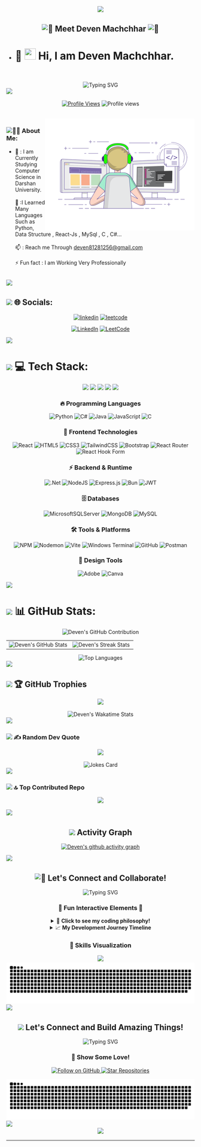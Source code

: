 <div align="center">

<img src="https://capsule-render.vercel.app/api?type=waving&color=gradient&height=200&section=header&text=Welcome%20to%20my%20Profile&fontSize=50&fontAlignY=35&desc=Let's%20build%20something%20amazing%20together!&descAlignY=55&animation=twinkling"/>

</div>

<div align="center">

## <img src="https://raw.githubusercontent.com/Tarikul-Islam-Anik/Animated-Fluent-Emojis/master/Emojis/Hand%20gestures/Waving%20Hand.png" alt="👋" width="35" height="35" /> **Meet Deven Machchhar** <img src="https://raw.githubusercontent.com/Tarikul-Islam-Anik/Animated-Fluent-Emojis/master/Emojis/Smilies/Rocket.png" alt="🚀" width="35" height="35" />

</div>

- # 💫 <img src="https://raw.githubusercontent.com/iampavangandhi/iampavangandhi/master/gifs/Hi.gif" width="30px" height="30px"> Hi, I am Deven Machchhar. <br> <br> 

<div align="center">

<img src="https://readme-typing-svg.herokuapp.com?font=Fira+Code&size=22&duration=3000&pause=1000&color=F75C7E&center=true&vCenter=true&width=600&lines=A+Passionate+Developer+From+Morbi+%2C+Gujarat+%2C+India;Building+Dreams+with+Code+%F0%9F%9A%80;Always+Learning+%26+Growing+%F0%9F%8C%B1" alt="Typing SVG" />

</div>

<img src="https://user-images.githubusercontent.com/73097560/115834477-dbab4500-a447-11eb-908a-139a6edaec5c.gif">

<div align="center">

[![Profile Views](https://visitcount.itsvg.in/api?id=Deven14125&icon=8&color=0&pretty=true)](https://visitcount.itsvg.in)
<img src="https://komarev.com/ghpvc/?username=Deven14125&label=Profile%20views&color=0e75b6&style=flat" alt="Profile views" />

</div>

<br>

<img align="right" alt="Coding" width="400" src="https://raw.githubusercontent.com/devSouvik/devSouvik/master/gif3.gif">

<div style="text-align: left;">

### <img src="https://raw.githubusercontent.com/Tarikul-Islam-Anik/Animated-Fluent-Emojis/master/Emojis/People%20with%20professions/Man%20Technologist%20Medium%20Skin%20Tone.png" alt="👨‍💻" width="25" height="25" /> **About Me:**

- 💬 : I am Currently Studying Computer Science in Darshan University.<br> <br> 🌱 :I Learned Many Languages Such as Python, Data Structure , React-Js , MySql , C , C#... <br> <br> 📫 : Reach me Through deven81281256@gmail.com<br><br> ⚡ Fun fact : I am Working Very Professionally 

</div>

<br clear="both"/>

<img src="https://user-images.githubusercontent.com/73097560/115834477-dbab4500-a447-11eb-908a-139a6edaec5c.gif">

## <img src="https://media.giphy.com/media/LnQjpWaON8nhr21vNW/giphy.gif" width="35"> 🌐 Socials:

<div align="center">

<p align="center">
<a href="https://linkedin.com/in/https://www.linkedin.com/in/deven-machchhar-b13287286/" target="blank"><img align="center" src="https://raw.githubusercontent.com/rahuldkjain/github-profile-readme-generator/master/src/images/icons/Social/linked-in-alt.svg" alt="linkedin" height="30" width="40" /></a>
<a href="https://leetcode.com/u/Deven812/" target="blank"><img align="center" src="https://raw.githubusercontent.com/rahuldkjain/github-profile-readme-generator/master/src/images/icons/Social/leet-code.svg" alt="leetcode" height="30" width="40" /></a>
</p>

[![LinkedIn](https://img.shields.io/badge/LinkedIn-%230077B5.svg?logo=linkedin&logoColor=white&style=for-the-badge)](https://linkedin.com/in/https://www.linkedin.com/in/deven-machchhar-b13287286/)  [![LeetCode](https://img.shields.io/badge/Leetcode-%23FFA116.svg?logo=leetcode&logoColor=white&style=for-the-badge)](https://leetcode.com/u/Deven812/) 

</div>

<img src="https://user-images.githubusercontent.com/73097560/115834477-dbab4500-a447-11eb-908a-139a6edaec5c.gif">

# <img src="https://media.giphy.com/media/WUlplcMpOCEmTGBtBW/giphy.gif" width="35"> 💻 Tech Stack:

<div align="center">

<img src="https://user-images.githubusercontent.com/74038190/212257454-16e3712e-945a-4ca2-b238-408ad0bf87e6.gif" width="100">
<img src="https://user-images.githubusercontent.com/74038190/212257472-08e52665-c503-4bd9-aa20-f5a4dae769b5.gif" width="100">
<img src="https://user-images.githubusercontent.com/74038190/212257465-7ce8d493-cac5-494e-982a-5a9deb852c4b.gif" width="100">
<img src="https://user-images.githubusercontent.com/74038190/212257468-1e9a91f1-b626-4baa-b15d-5c385b7c267d.gif" width="100">
<img src="https://user-images.githubusercontent.com/74038190/212257467-871d32b7-e401-42e8-a166-fcfd7baa4c6b.gif" width="100">

### 🔥 Programming Languages
![Python](https://img.shields.io/badge/python-3670A0?style=for-the-badge&logo=python&logoColor=ffdd54) ![C#](https://img.shields.io/badge/c%23-%23239120.svg?style=for-the-badge&logo=csharp&logoColor=white) ![Java](https://img.shields.io/badge/java-%23ED8B00.svg?style=for-the-badge&logo=openjdk&logoColor=white) ![JavaScript](https://img.shields.io/badge/javascript-%23323330.svg?style=for-the-badge&logo=javascript&logoColor=%23F7DF1E) ![C](https://img.shields.io/badge/c-%2300599C.svg?style=for-the-badge&logo=c&logoColor=white)

### 🎨 Frontend Technologies
![React](https://img.shields.io/badge/react-%2320232a.svg?style=for-the-badge&logo=react&logoColor=%2361DAFB) ![HTML5](https://img.shields.io/badge/html5-%23E34F26.svg?style=for-the-badge&logo=html5&logoColor=white) ![CSS3](https://img.shields.io/badge/css3-%231572B6.svg?style=for-the-badge&logo=css3&logoColor=white) ![TailwindCSS](https://img.shields.io/badge/tailwindcss-%2338B2AC.svg?style=for-the-badge&logo=tailwind-css&logoColor=white) ![Bootstrap](https://img.shields.io/badge/bootstrap-%238511FA.svg?style=for-the-badge&logo=bootstrap&logoColor=white) ![React Router](https://img.shields.io/badge/React_Router-CA4245?style=for-the-badge&logo=react-router&logoColor=white) ![React Hook Form](https://img.shields.io/badge/React%20Hook%20Form-%23EC5990.svg?style=for-the-badge&logo=reacthookform&logoColor=white)

### ⚡ Backend & Runtime
![.Net](https://img.shields.io/badge/.NET-5C2D91?style=for-the-badge&logo=.net&logoColor=white) ![NodeJS](https://img.shields.io/badge/node.js-6DA55F?style=for-the-badge&logo=node.js&logoColor=white) ![Express.js](https://img.shields.io/badge/express.js-%23404d59.svg?style=for-the-badge&logo=express&logoColor=%2361DAFB) ![Bun](https://img.shields.io/badge/Bun-%23000000.svg?style=for-the-badge&logo=bun&logoColor=white) ![JWT](https://img.shields.io/badge/JWT-black?style=for-the-badge&logo=JSON%20web%20tokens)

### 🗄️ Databases
![MicrosoftSQLServer](https://img.shields.io/badge/Microsoft%20SQL%20Server-CC2927?style=for-the-badge&logo=microsoft%20sql%20server&logoColor=white) ![MongoDB](https://img.shields.io/badge/MongoDB-%234ea94b.svg?style=for-the-badge&logo=mongodb&logoColor=white) ![MySQL](https://img.shields.io/badge/mysql-4479A1.svg?style=for-the-badge&logo=mysql&logoColor=white)

### 🛠️ Tools & Platforms
![NPM](https://img.shields.io/badge/NPM-%23CB3837.svg?style=for-the-badge&logo=npm&logoColor=white) ![Nodemon](https://img.shields.io/badge/NODEMON-%23323330.svg?style=for-the-badge&logo=nodemon&logoColor=%BBDEAD) ![Vite](https://img.shields.io/badge/vite-%23646CFF.svg?style=for-the-badge&logo=vite&logoColor=white) ![Windows Terminal](https://img.shields.io/badge/Windows%20Terminal-%234D4D4D.svg?style=for-the-badge&logo=windows-terminal&logoColor=white) ![GitHub](https://img.shields.io/badge/github-%23121011.svg?style=for-the-badge&logo=github&logoColor=white) ![Postman](https://img.shields.io/badge/Postman-FF6C37?style=for-the-badge&logo=postman&logoColor=white)

### 🎯 Design Tools
![Adobe](https://img.shields.io/badge/adobe-%23FF0000.svg?style=for-the-badge&logo=adobe&logoColor=white) ![Canva](https://img.shields.io/badge/Canva-%2300C4CC.svg?style=for-the-badge&logo=Canva&logoColor=white)

</div>

<img src="https://user-images.githubusercontent.com/73097560/115834477-dbab4500-a447-11eb-908a-139a6edaec5c.gif">

# <img src="https://media.giphy.com/media/iY8CRBdQXODJSCERIr/giphy.gif" width="35"> 📊 GitHub Stats:

<div align="center">

<img src="https://github-profile-summary-cards.vercel.app/api/cards/profile-details?username=Deven14125&theme=github_dark" alt="Deven's GitHub Contribution"/>

<table>
<tr>
<td width="50%">

<img src="https://github-readme-stats.vercel.app/api?username=Deven14125&theme=jolly&hide_border=false&include_all_commits=true&count_private=true" alt="Deven's GitHub Stats" />

</td>
<td width="50%">

<img src="https://github-readme-streak-stats.herokuapp.com/?user=Deven14125&theme=jolly&hide_border=false" alt="Deven's Streak Stats" />

</td>
</tr>
</table>

<img src="https://github-readme-stats.vercel.app/api/top-langs/?username=Deven14125&theme=jolly&hide_border=false&include_all_commits=true&count_private=true&layout=compact" alt="Top Languages" />

</div>

<img src="https://user-images.githubusercontent.com/73097560/115834477-dbab4500-a447-11eb-908a-139a6edaec5c.gif">

## <img src="https://media.giphy.com/media/j2pOGeGYKe2xCCKwfi/giphy.gif" width="35"> 🏆 GitHub Trophies

<div align="center">

![](https://github-profile-trophy.vercel.app/?username=Deven14125&theme=radical&no-frame=false&no-bg=false&margin-w=4)

<img src="https://github-readme-stats.vercel.app/api/wakatime?username=Deven14125&theme=jolly&hide_border=false" alt="Deven's Wakatime Stats" />

</div>

<img src="https://user-images.githubusercontent.com/73097560/115834477-dbab4500-a447-11eb-908a-139a6edaec5c.gif">

### <img src="https://media.giphy.com/media/ZVik7pBtu9dNS/giphy.gif" width="35"> ✍️ Random Dev Quote

<div align="center">

![](https://quotes-github-readme.vercel.app/api?type=horizontal&theme=tokyonight)

<img src="https://readme-jokes.vercel.app/api?hideBorder&theme=tokyonight" alt="Jokes Card" />

</div>

<img src="https://user-images.githubusercontent.com/73097560/115834477-dbab4500-a447-11eb-908a-139a6edaec5c.gif">

### <img src="https://media.giphy.com/media/cj87CxfRtrUifF3Ryk/giphy.gif" width="35"> 🔝 Top Contributed Repo

<div align="center">

![](https://github-contributor-stats.vercel.app/api?username=Deven14125&limit=5&theme=radical&combine_all_yearly_contributions=true)

</div>

<img src="https://user-images.githubusercontent.com/73097560/115834477-dbab4500-a447-11eb-908a-139a6edaec5c.gif">

<div align="center">

## <img src="https://media.giphy.com/media/LnQjpWaON8nhr21vNW/giphy.gif" width="35"> Activity Graph

[![Deven's github activity graph](https://github-readme-activity-graph.vercel.app/graph?username=Deven14125&theme=redical&hide_border=true)](https://github.com/Deven14125)

</div>

<img src="https://user-images.githubusercontent.com/73097560/115834477-dbab4500-a447-11eb-908a-139a6edaec5c.gif">

<div align="center">

## <img src="https://raw.githubusercontent.com/Tarikul-Islam-Anik/Animated-Fluent-Emojis/master/Emojis/Hand%20gestures/Handshake.png" alt="🤝" width="35" height="35" /> **Let's Connect and Collaborate!**

<img src="https://readme-typing-svg.herokuapp.com?font=Fira+Code&size=18&duration=3000&pause=1000&color=36BCF7&center=true&vCenter=true&width=435&lines=Thanks+for+visiting+my+profile!;Let's+connect+and+collaborate!;Always+open+to+new+opportunities!;Happy+Coding!+%F0%9F%9A%80" alt="Typing SVG" />

### 🌟 **Fun Interactive Elements** 🌟

<details>
<summary>🎯 <b>Click to see my coding philosophy!</b></summary>
<br>

```javascript
const codingPhilosophy = {
    mindset: "Growth over perfection",
    approach: "Learn, build, share, repeat",
    values: ["Clean code", "User experience", "Continuous learning"],
    motto: "Every bug is a step closer to mastery! 🚀"
};
```

</details>

<details>
<summary>📈 <b>My Development Journey Timeline</b></summary>
<br>

```mermaid
gitgraph
    commit id: "Started Programming"
    commit id: "Learned Python & C"
    commit id: "Mastered Frontend"
    branch feature-backend
    commit id: "Node.js & Express"
    commit id: "Database Design"
    checkout main
    merge feature-backend
    commit id: "Full-Stack Developer"
    commit id: "Open Source Contributions"
    commit id: "Building Amazing Projects"
```

</details>

### 🎨 **Skills Visualization** 

<img src="https://skillicons.dev/icons?i=python,js,react,nodejs,html,css,tailwind,bootstrap,mongodb,mysql,git,github,postman,vscode,figma,photoshop&perline=8" />

<img src="https://raw.githubusercontent.com/platane/snk/output/github-contribution-grid-snake-dark.svg" alt="Snake animation" />

</div>

<img src="https://user-images.githubusercontent.com/73097560/115834477-dbab4500-a447-11eb-908a-139a6edaec5c.gif">

<div align="center">

## <img src="https://media.giphy.com/media/jpVnC65DmYeyRL4LHS/giphy.gif" width="35"> Let's Connect and Build Amazing Things!

<img src="https://readme-typing-svg.herokuapp.com?font=Fira+Code&size=18&duration=3000&pause=1000&color=36BCF7&center=true&vCenter=true&width=435&lines=Thanks+for+visiting+my+profile!;Let's+connect+and+collaborate!;Always+open+to+new+opportunities!;Happy+Coding!+%F0%9F%9A%80" alt="Typing SVG" />

### 💝 **Show Some Love!**

<p align="center">
<a href="https://github.com/Deven14125" target="_blank">
<img src="https://img.shields.io/badge/Follow-100000?style=for-the-badge&logo=github&logoColor=white" alt="Follow on GitHub"/>
</a>
<a href="#" target="_blank">
<img src="https://img.shields.io/badge/⭐%20Star%20Repos-FFD700?style=for-the-badge&logoColor=white" alt="Star Repositories"/>
</a>
</p>

<img src="https://raw.githubusercontent.com/platane/snk/output/github-contribution-grid-snake-dark.svg" alt="Snake animation" />

</div>

<img src="https://user-images.githubusercontent.com/73097560/115834477-dbab4500-a447-11eb-908a-139a6edaec5c.gif">

<div align="center">

<img src="https://capsule-render.vercel.app/api?type=waving&color=gradient&height=120&section=footer&animation=twinkling"/>

</div>

---

<!-- Proudly created with GPRM ( https://gprm.itsvg.in ) -->
